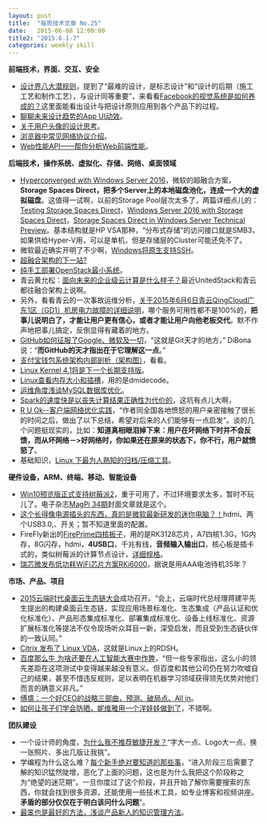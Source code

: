 ```yaml
---
layout: post
title:  "每周技术文章 No.25"
date:   2015-06-08 12:00:00
title2: "2015.6.1-7"
categories: weekly skill
---
```

**前端技术，界面、交互、安全**

* [设计界八大潜规则](http://www.uisdc.com/8-design-domain-unwritten-rules)，提到了“最难的设计，是标志设计”和“设计的后期（施工工艺和制作工艺），与设计同等重要”，来看看[Facebook的视觉系统是如何养成的？](http://www.uisdc.com/facebook-visual-system-design)这里面能看出设计与把设计原则应用到各个产品下的过程。
* [聊聊未来设计趋势的App UI动效](http://www.woshipm.com/pd/160714.html)。
* [关于用户头像的设计思考](http://www.woshipm.com/pd/159946.html)。
* [浏览器中常见网络协议介绍](https://www.imququ.com/post/network-protocol-in-browser.html)。
* [Web性能API——帮你分析Web前端性能](http://www.infoq.com/cn/news/2015/06/web-performance-api)。

**后端技术，操作系统、虚拟化、存储、网络、桌面领域**
<!--preview-end-->

* [Hyperconverged with Windows Server 2016](http://www.hyper-v.nu/archives/dvanderpeijl/2015/06/hyperconverged-with-windows-server-2016)，微软的超融合方案，**Storage Spaces Direct，把多个Server上的本地磁盘池化，连成一个大的虚拟磁盘**。这值得一试啊，以前的Storage Pool层次太多了，两篇详细点儿的：[Testing Storage Spaces Direct](http://blogs.msdn.com/b/clustering/archive/2015/05/27/10617612.aspx)，[Windows Server 2016 with Storage Spaces Direct](https://robertsmit.wordpress.com/2015/05/12/windows-server-2016-with-storage-spaces-direct-building-sofs-with-storage-spaces-direct-winserv-win2016-s2d-howtopics/)，[Storage Spaces Direct in Windows Server Technical Preview](https://msdn.microsoft.com/en-us/library/mt126109.aspx?f=255&MSPPError=-2147217396)。基本结构就是HP VSA那种，“分布式存储”的访问接口就是SMB3，如果供给Hyper-V用，可以是单机，但是存储层的Cluster可能还免不了。
* 微软最近确实开明了不少啊，[Windows将原生支持SSH](http://www.solidot.org/story?sid=44294)。
* [超融合架构的下一站?](http://www.wzxue.com/hyper-coverage/)
* [纯手工部署OpenStack最小系统](http://wrox.cn/article/1039494/)。
* 青云黄允松：[面向未来的企业级云计算是什么样子？](http://net.zdnet.com.cn/network_security_zone/2015/0604/3054424.shtml)最近UnitedStack和青云都往融合架构上说啊。
* 另外，看看青云的一次事故运维分析，[关于2015年6月6日青云QingCloud广东1区（GD1）机房电力故障的详细说明](https://log.qingcloud.com/?p=924)，哪个服务可用性都不是100%的，**把事儿说明白了，才能让用户更有信心，或者才能让用户向他老板交代**。默不作声地把事儿搞定，反倒显得有藏着的地方。
* [GitHub如何征服了Google、微软及一切](http://36kr.com/p/533581.html)，“这就是Git天才的地方，” DiBona说：“**而GitHub的天才指出在于它理解这一点**。”
* [支付宝钱包系统架构内部剖析（架构图）](http://www.woshipm.com/pmd/160822.html)，看看。
* [Linux Kernel 4.1将是下一个长期支持版](http://www.cnbeta.com/articles/400191.htm)。
* [Linux查看内存大小和插槽](http://wsgzao.github.io/post/linux-memory/)，用的是dmidecode。
* [运维角度浅谈MySQL数据库优化](http://lizhenliang.blog.51cto.com/7876557/1657465)。
* [Spark的速度快是以丧失计算结果正确性为代价的](http://www.sunchangming.com/blog/post/4672.html)，这坑有点儿大啊，
* [R U Ok--客户端网络优化实践](http://2014.54chen.com/blog/2015/06/03/are-u-ok/)，“作者同全国各地愤怒的用户亲密接触了很长的时间之后，做出了以下总结，希望对后来的人们能够有一点启发”。谈的几个问题挺现实的，比如：**知道真相眼泪掉下来：用户在坏网络下时并不会反馈，而从坏网络－>好网络时，你如果还在原来的状态下，你不行，用户就愤怒了**。
* 基础知识，[Linux 下最为人熟知的归档/压缩工具](http://www.techug.com/compress-tools-under-linux)。

**硬件设备，ARM、终端、移动、智能设备**

* [Win10预览版正式支持树莓派2](http://www.leiphone.com/news/201506/GOesU67ddjlhvmgp.html)，重于可用了，不过环境要求太多，暂时不玩儿了。电子杂志[MagPi 34期](https://www.raspberrypi.org/magpi-issues/MagPi34.pdf)封面文章就是这个。
* [这个长得像电源插头的东西，真的是微软最新研发的迷你电脑？！](http://www.pingwest.com/new-microsoft-10-pc-looks-like-a-adapter/)hdmi、两个USB3.0,、开关；暂不知道里面的配置。
* FireFly新出的[FirePrime四核板子](http://www.t-firefly.com/zh/firenow/fireprime/)，用的是RK3128芯片，A7四核1.3G，1G内存，8G闪存，hdmi，**4USB口**，千兆有线，**音频输入输出口**，核心板是插卡式的，类似树莓派的计算节点设计，[详细规格](http://www.t-firefly.com/zh/firenow/fireprime/specifications/)。
* [瑞芯微发布低功耗WiFi芯片方案RKi6000](http://community.arm.com/community/arm-partner-directory/partner-rockchip/blog/2015/06/02/%E5%85%A8%E7%90%83%E6%9C%80%E4%BD%8E%E5%8A%9F%E8%80%97wifi%E5%8F%91%E5%B8%83-iot%E5%8A%9F%E8%80%97%E8%8A%82%E7%9C%8185%E8%BF%91%E8%93%9D%E7%89%9940-le%E6%A0%87%E5%87%86)，据说是用AAA电池待机35年？

**市场、产品、项目**

* [2015云端时代桌面云生态链大会](http://server.zdnet.com.cn/server/2015/0604/3054440.shtml)成功召开。“会上，云端时代总经理蒋建平先生提出的构建桌面云生态链，实现应用场景标准化、生态集成（产品认证和优化标准化）、产品形态集成标准化、部署集成标准化、设备上线标准化、资源扩展标准化等提法不仅令现场听众耳目一新，深受启发，而且受到生态链伙伴的一致认同。”
* [Citrix 发布了 Linux VDA](http://www.brianmadden.com/blogs/videos/archive/2015/06/03/A-good-start-with-room-to-improve-thoughts-on-citrix-s-linux-vda-plus-a-video-demo-from-citrix-synergy-2015.aspx)，这就是Linux上的RDSH。
* [百度那么牛 为啥还要在人工智能大赛中作弊](http://zhidx.com/p/14556.html)，“但一些专家指出，这么小的领先差距在这项测试中变得越来越没有意义。但百度和其他公司仍在努力吹嘘自己的结果，甚至不惜违反规则，足以表明在机器学习领域获得领先优势对他们而言的确意义非凡。”
* [傅盛：一个好CEO的战略三部曲，预测、破局点、All in](http://www.woshipm.com/pmd/159947.html)。
* [如何让孩子们学会防晒，妮维雅用一个洋娃娃做到了](http://fit.toodaylab.com/70598)，不错啊。

**团队建设**

* 一个设计师的角度，[为什么我不推荐敏捷开发？](http://www.uisdc.com/dont-recommend-agile-development)“字大一点、Logo大一点、换一张照片、多出几版让我挑”。
* 学编程为什么这么难？[每个新手绝对要知道的那些事](http://www.techug.com/beginner-learn-programming)，“进入阶段三后需要了解的知识猛然陡增，恶化了上面的问题，这也是为什么我把这个阶段称之为“绝望的迷茫期”。一旦你度过了这个阶段，并且开始了解你需要搜索的东西，你就会找到很多资源，还能使用一些技术工具，如专业博客和视频讲座。**矛盾的部分仅仅在于明白该问什么问题**”。
* [最笨也是最好的方法，浅谈产品新人的知识管理方法](http://www.woshipm.com/pmd/160014.html)。




